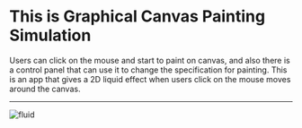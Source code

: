 # This is Graphical Canvas Painting Simulation

Users can click on the mouse and start to paint on canvas, and also there is a control panel that can use it to change the specification for painting. This is an app that gives a 2D liquid effect when users click on the mouse moves around the canvas.

---
![fluid](https://user-images.githubusercontent.com/64791564/115139348-af4f8d00-a031-11eb-99aa-b4e3f57f78eb.png)


